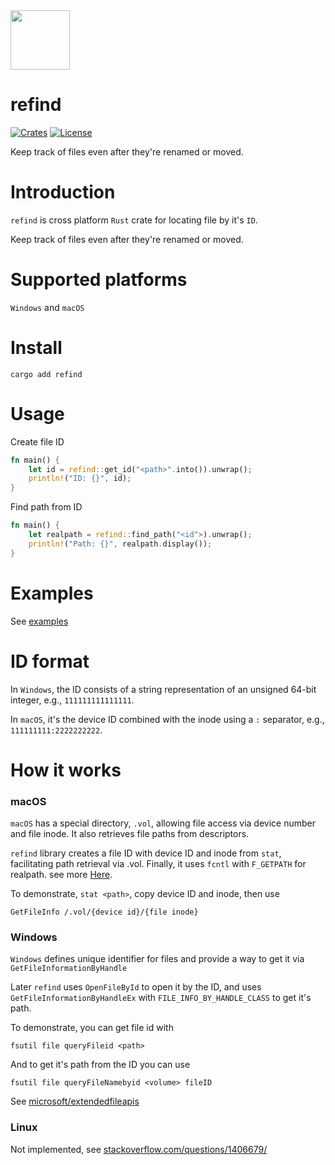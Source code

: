 <img width=95 src="https://files.softicons.com/download/system-icons/mac-os-apps-icons-3-by-hamza-saleem/png/512x512/Finder.png">

# refind

[![Crates](https://img.shields.io/crates/v/patty?logo=rust)](https://crates.io/crates/patty/)
[![License](https://img.shields.io/github/license/thewh1teagle/rookie?color=00aaaa&logo=license)](https://github.com/thewh1teagle/rookie/blob/main/rookie-rs/MIT-LICENSE.txt)

Keep track of files even after they're renamed or moved.

# Introduction

`refind` is cross platform `Rust` crate for locating file by it's `ID`.

Keep track of files even after they're renamed or moved.

# Supported platforms

`Windows` and `macOS`

# Install

```console
cargo add refind
```

# Usage

Create file ID

```rust
fn main() {
    let id = refind::get_id("<path>".into()).unwrap();
    println!("ID: {}", id);
}
```

Find path from ID

```rust
fn main() {
    let realpath = refind::find_path("<id">).unwrap();
    println!("Path: {}", realpath.display());
}
```

# Examples

See [examples](examples)

# ID format

In `Windows`, the ID consists of a string representation of an unsigned 64-bit integer, e.g., `111111111111111`.

In `macOS`, it's the device ID combined with the inode using a `:` separator, e.g., `111111111:2222222222`.

# How it works

### macOS

`macOS` has a special directory, `.vol`, allowing file access via device number and file inode. It also retrieves file paths from descriptors.

`refind` library creates a file ID with device ID and inode from `stat`, facilitating path retrieval via .vol. Finally, it uses `fcntl` with `F_GETPATH` for realpath. see more [Here](https://developer.apple.com/library/archive/qa/qa2001/qa1113.html).

To demonstrate, `stat <path>`, copy device ID and inode, then use

```console
GetFileInfo /.vol/{device id}/{file inode}
```

### Windows

`Windows` defines unique identifier for files and provide a way to get it via `GetFileInformationByHandle`

Later `refind` uses `OpenFileById` to open it by the ID, and uses `GetFileInformationByHandleEx` with `FILE_INFO_BY_HANDLE_CLASS` to get it's path.

To demonstrate, you can get file id with

```console
fsutil file queryFileid <path>
```

And to get it's path from the ID you can use

```console
fsutil file queryFileNamebyid <volume> fileID
```

See [microsoft/extendedfileapis](https://github.com/microsoft/Windows-classic-samples/blob/main/Samples/Win7Samples/winbase/io/extendedfileapis/ExtendedFileAPIs.cpp)

### Linux

Not implemented, see [stackoverflow.com/questions/1406679/](https://stackoverflow.com/questions/1406679/retrieving-the-path-from-a-file-descriptor-or-file)
